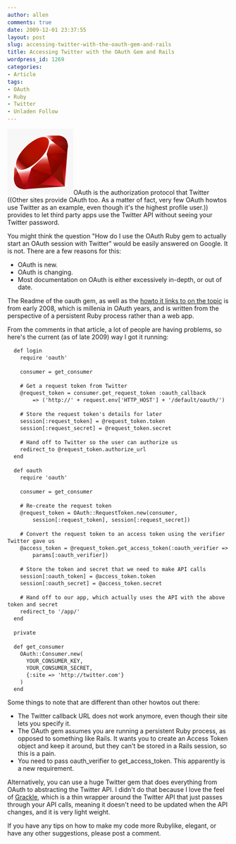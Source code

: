 ```yaml
---
author: allen
comments: true
date: 2009-12-01 23:37:55
layout: post
slug: accessing-twitter-with-the-oauth-gem-and-rails
title: Accessing Twitter with the OAuth Gem and Rails
wordpress_id: 1269
categories:
- Article
tags:
- OAuth
- Ruby
- Twitter
- Unladen Follow
---
```


![Ruby is the only programming language I know of that gets away with a literal logo.](/images/wp-uploads/2009/12/ruby.png)OAuth is the authorization protocol that Twitter ((Other sites provide OAuth too. As a matter of fact, very few OAuth howtos use Twitter as an example, even though it's the highest profile user.)) provides to let third party apps use the Twitter API without seeing your Twitter password.

You might think the question "How do I use the OAuth Ruby gem to actually start an OAuth session with Twitter" would be easily answered on Google. It is not. There are a few reasons for this:



* OAuth is new.
* OAuth is changing.
* Most documentation on OAuth is either excessively in-depth, or out of date.



The Readme of the oauth gem, as well as the [howto it links to on the topic](http://stakeventures.com/articles/2008/02/23/developing-oauth-clients-in-ruby) is from early 2008, which is millenia in OAuth years, and is written from the perspective of a persistent Ruby process rather than a web app.

From the comments in that article, a lot of people are having problems, so here's the current (as of late 2009) way I got it running:


    
    
      def login
        require 'oauth'
    
        consumer = get_consumer
    
        # Get a request token from Twitter
        @request_token = consumer.get_request_token :oauth_callback
            => ('http://' + request.env['HTTP_HOST'] + '/default/oauth/')
    
        # Store the request token's details for later
        session[:request_token] = @request_token.token
        session[:request_secret] = @request_token.secret
        
        # Hand off to Twitter so the user can authorize us
        redirect_to @request_token.authorize_url
      end
      
      def oauth
        require 'oauth'
    
        consumer = get_consumer
        
        # Re-create the request token
        @request_token = OAuth::RequestToken.new(consumer,
            session[:request_token], session[:request_secret])
        
        # Convert the request token to an access token using the verifier Twitter gave us
        @access_token = @request_token.get_access_token(:oauth_verifier =>
            params[:oauth_verifier])
    
        # Store the token and secret that we need to make API calls
        session[:oauth_token] = @access_token.token
        session[:oauth_secret] = @access_token.secret
    
        # Hand off to our app, which actually uses the API with the above token and secret
        redirect_to '/app/'
      end
    
      private
      
      def get_consumer
        OAuth::Consumer.new(
          YOUR_CONSUMER_KEY, 
          YOUR_CONSUMER_SECRET, 
          {:site => 'http://twitter.com'}
        )
      end
    



Some things to note that are different than other howtos out there:



* The Twitter callback URL does not work anymore, even though their site lets you specify it.
* The OAuth gem assumes you are running a persistent Ruby process, as opposed to something like Rails. It wants you to create an Access Token object and keep it around, but they can't be stored in a Rails session, so this is a pain.
* You need to pass oauth_verifier to get_access_token. This apparently is a new requirement.



Alternatively, you can use a huge Twitter gem that does everything from OAuth to abstracting the Twitter API. I didn't do that because I love the feel of [Grackle](http://github.com/hayesdavis/grackle), which is a thin wrapper around the Twitter API that just passes through your API calls, meaning it doesn't need to be updated when the API changes, and it is very light weight.

If you have any tips on how to make my code more Rubylike, elegant, or have any other suggestions, please post a comment.
